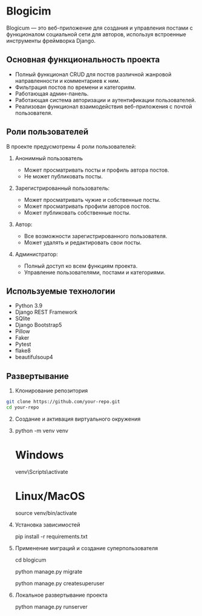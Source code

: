 # Blogicim  

Blogicum — это веб-приложение для создания и управления постами с функционалом социальной сети для авторов, используя встроенные инструменты фреймворка Django.

## Основная функциональность проекта  
- Полный функционал CRUD для постов различной жанровой направленности и комментариев к ним. 
- Фильтрация постов по времени и категориям.  
- Работающая админ-панель.
- Работающая система авторизации и аутентификации пользователей.
- Реализован функционал взаимодействия веб-приложения с почтой пользователя.

## Роли пользователей
В проекте предусмотрены 4 роли пользователей:

1. Анонимный пользователь
    - Может просматривать посты и профиль автора постов.
    - Не может публиковать посты.

2. Зарегистрированный пользователь:
    - Может просматривать чужие и собственные посты.
    - Может просматривать профили авторов постов.
    - Может публиковать собственные посты.
3. Автор:
    - Все возможности зарегистрированного пользователя.
    - Может удалять и редактировать свои посты.
4. Администратор:
    - Полный доступ ко всем функциям проекта.
    - Управление пользователями, постами и категориями.

## Используемые технологии
- Python 3.9
- Django REST Framework
- SQlite
- Django Bootstrap5
- Pillow
- Faker
- Pytest
- flake8
- beautifulsoup4 

## Развертывание
1. Клонирование репозитория
```bash
git clone https://github.com/your-repo.git
cd your-repo
```
2. Создание и активация виртуального окружения
3. 
    python -m venv venv

    # Windows
    venv\Scripts\activate

    # Linux/MacOS
    source venv/bin/activate

4. Установка зависимостей
   
    pip install -r requirements.txt

5. Применение миграций и создание суперпользователя
   
    cd blogicum
   
    python manage.py migrate
   
    python manage.py createsuperuser

7. Локальное развертывание проекта
   
    python manage.py runserver
